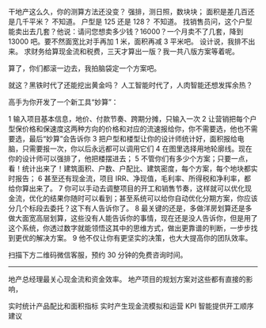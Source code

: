 干地产这么久，你的测算方法还没变？
强排，测日照，数块块；
面积是差几百还是几千平米？
不知道。
户型是 125 还是 128？
不知道。
找销售员问，这个户型能卖出去几套？他说：请问您想卖多少钱？16000？一个月卖不了几套，降到 13000 吧。要不然面宽比对手再加 1 米，面积再减 3 平米吧。
设计说，我排不出来。
求财务给算现金流和税费，三天才算出一版？我一共八版方案等着呢。

算了，你们都滚一边去，我拍脑袋定一个方案吧。

就这？黑铁时代了还能挖出黄金吗？
人工智能时代了，人肉智能还想发挥余热？

高手为你开发了一个新工具“妙算”：

1 输入项目基本信息，地价、付款节奏、跨期分摊，只输入一次
2 让营销把每个户型保价格和保速度这两种方向的价格和对应的流速报给你，你不需要选，他也不需要选，最后“妙算”会告诉你
3 把户型和楼型让你的设计师统计好，面积报给电脑，只需要报一次，你以后永远都可以调用它们
4 在图里选择用地轮廓线。现在你的设计师可以强排了，他把楼摆进去；
5 不管你们有多少个方案；只要一点，看！统计出来了！建筑面积、户数、户配比、建筑密度，每个方案，每个地块都实时报告；
6 甚至还有现金流，项目 IRR、净现值，毛利率、所得税和净利率，都给你算出来了。
7 你可以手动去调整项目的开工和销售节奏，这样就可以优化现金流，优化的结果你随时可以看到；甚至系统可以给你自动优化分期方案，你应该分几个标段去委托？这下有人告诉你了。
8 最关键的还是，多做洋房划算还是多做大面宽高层划算，这些没有人能告诉你的事情，现在还是没人告诉你，但是用了这个系统，你透过数字就能领悟这其中的思维方式，做出更靠谱的判断，一步步找到更优的解决方案。
9 他不仅让你有更坚实的决策，也大大提高你的团队效率。

扫描下方二维码微信客服，预约 30 分钟的免费咨询时间。

---

地产总经理最关心现金流和资金效率。
地产项目的规划方案对这些都有直接的影响，

实时统计产品配比和面积指标
实时产生现金流模拟和运营 KPI
智能提供开工顺序建议
